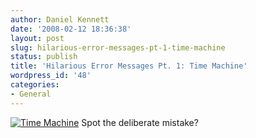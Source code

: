 ```yaml
---
author: Daniel Kennett
date: '2008-02-12 18:36:38'
layout: post
slug: hilarious-error-messages-pt-1-time-machine
status: publish
title: 'Hilarious Error Messages Pt. 1: Time Machine'
wordpress_id: '48'
categories:
- General
---
```


[![Time Machine](http://danielkennett.org/wp-content/uploads/2008/02/tmerror.png)](http://danielkennett.org/wp-content/uploads/2008/02/tmerror.png "Time Machine")
Spot the deliberate mistake?
